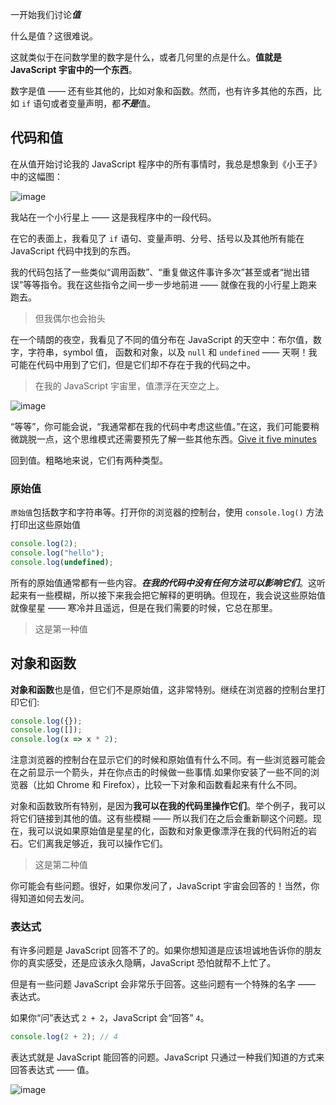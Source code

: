 一开始我们讨论***值***

什么是值？这很难说。

这就类似于在问数学里的数字是什么，或者几何里的点是什么。**值就是 JavaScript 宇宙中的一个东西**。

数字是值 —— 还有些其他的，比如对象和函数。然而，也有许多其他的东西，比如 `if` 语句或者变量声明，都***不是***值。

## 代码和值
在从值开始讨论我的 JavaScript 程序中的所有事情时，我总是想象到《小王子》中的这幅图：

![image](https://user-images.githubusercontent.com/17036920/110733046-3b66db80-8260-11eb-8fa6-dfcc5567678f.png)

我站在一个小行星上 —— 这是我程序中的一段代码。

在它的表面上，我看见了 `if` 语句、变量声明、分号、括号以及其他所有能在 JavaScript 代码中找到的东西。

我的代码包括了一些类似“调用函数”、“重复做这件事许多次”甚至或者“抛出错误”等等指令。我在这些指令之间一步一步地前进 —— 就像在我的小行星上跑来跑去。

> 但我偶尔也会抬头

在一个晴朗的夜空，我看见了不同的值分布在 JavaScript 的天空中：布尔值，数字，字符串，symbol 值， 函数和对象，以及 `null` 和 `undefined` —— 天啊！我可能在代码中用到了它们，但是它们却不存在于我的代码之中。

> 在我的 JavaScript 宇宙里，值漂浮在天空之上。

![image](https://user-images.githubusercontent.com/17036920/110733591-335b6b80-8261-11eb-9675-50f4fdef0826.png)

“等等”，你可能会说，“我通常都在我的代码中考虑这些值。”在这，我们可能要稍微跳脱一点，这个思维模式还需要预先了解一些其他东西。[Give it five minutes](https://click.convertkit-mail.com/p9uw3k6m2riqu9px9nur/58hvh8uokpzq75u6/aHR0cHM6Ly9zaWduYWx2bm9pc2UuY29tL3Bvc3RzLzMxMjQtZ2l2ZS1pdC1maXZlLW1pbnV0ZXM=)

回到值。粗略地来说，它们有两种类型。

### 原始值
`原始值`包括数字和字符串等。打开你的浏览器的控制台，使用 `console.log()` 方法打印出这些原始值

```javascript
console.log(2);
console.log("hello");
console.log(undefined);
```

所有的原始值通常都有一些内容。***在我的代码中没有任何方法可以影响它们***。这听起来有一些模糊，所以接下来我会把它解释的更明确。但现在，我会说这些原始值就像星星 —— 寒冷并且遥远，但是在我们需要的时候，它总在那里。

> 这是第一种值

## 对象和函数
**对象和函数**也是值，但它们不是原始值，这非常特别。继续在浏览器的控制台里打印它们:

```javascript
console.log({});
console.log([]);
console.log(x => x * 2);
```

注意浏览器的控制台在显示它们的时候和原始值有什么不同。有一些浏览器可能会在之前显示一个箭头，并在你点击的时候做一些事情.如果你安装了一些不同的浏览器（比如 Chrome 和 Firefox），比较一下对象和函数看起来有什么不同。

对象和函数致所有特别，是因为**我可以在我的代码里操作它们**。举个例子，我可以将它们链接到其他的值。这有些模糊 —— 所以我们在之后会重新聊这个问题。现在，我可以说如果原始值是星星的化，函数和对象更像漂浮在我的代码附近的岩石。它们离我足够近，我可以操作它们。

> 这是第二种值

你可能会有些问题。很好，如果你发问了，JavaScript 宇宙会回答的！当然，你得知道如何去发问。

### 表达式

有许多问题是 JavaScript 回答不了的。如果你想知道是应该坦诚地告诉你的朋友你的真实感受，还是应该永久隐瞒，JavaScript 恐怕就帮不上忙了。

但是有一些问题 JavaScript 会非常乐于回答。这些问题有一个特殊的名字 —— 表达式。

如果你“问”表达式 `2 + 2`，JavaScript 会“回答” `4`。

```javascript
console.log(2 + 2); // 4
```

表达式就是 JavaScript 能回答的问题。JavaScript 只通过一种我们知道的方式来回答表达式 —— 值。

![image](https://res.cloudinary.com/dg3gyk0gu/image/upload/v1578681449/just-javascript-email-images/jj02/expression.gif)




